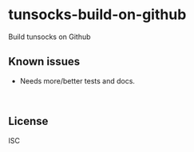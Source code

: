 ﻿
<!--#echo json="package.json" key="name" underline="=" -->
tunsocks-build-on-github
========================
<!--/#echo -->

<!--#echo json="package.json" key="description" -->
Build tunsocks on Github
<!--/#echo -->


<!--#toc stop="scan" -->



Known issues
------------

* Needs more/better tests and docs.




&nbsp;


License
-------
<!--#echo json="package.json" key=".license" -->
ISC
<!--/#echo -->
